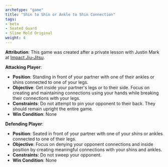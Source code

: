 ```yaml
---
archetype: "game"
title: "Shin to Shin or Ankle to Shin Connection"
tags: 
- beta
- Seated Guard
- Slime Mold Original
weight: 4
---
```

**Attribution**: This game was created after a private lesson with Justin Mark at [Impact Jiu-Jitsu](https://www.impactjj.com/).


**Attacking Player**:
  * **Position**: Standing in front of your partner with one of their ankles or shins connected to one of your legs.
  * **Objective**: Get inside your partner's legs or to their side. Focus on creating and maintaining connections using your hands while breaking their connections with your legs.
  * **Constraints**:  Do not attempt to pin your opponent to their back. They should remain upright the entire game.
  * **Win Condition**: None

**Defending Player**:
  * **Position**: Seated in front of your partner with one of your shins or ankles connected to one of their legs.
  * **Objective**: Focus on denying your opponent connections and inside position by creating meaningful connections with your shins and ankles.
  * **Constraints**: Do not sweep your opponent.
  * **Win Condition**: None